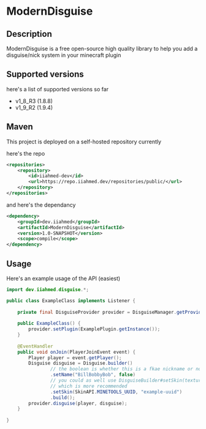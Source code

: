 # ModernDisguise

## Description
ModernDisguise is a free open-source high quality library to help you add a disguise/nick system in your minecraft plugin

## Supported versions
here's a list of supported versions so far

- v1_8_R3 (1.8.8)
- v1_9_R2 (1.9.4)

## Maven

This project is deployed on a self-hosted repository currently

here's the repo
```xml
<repositories>
    <repository>
        <id>iiahmed-dev</id>
        <url>https://repo.iiahmed.dev/repositories/public/</url>
    </repository>
</repositories>
```
and here's the dependancy
```xml
<dependency>
    <groupId>dev.iiahmed</groupId>
    <artifactId>ModernDisguise</artifactId>
    <version>1.0-SNAPSHOT</version>
    <scope>compile</scope>
</dependency>
```

## Usage

Here's an example usage of the API (easiest)

```java
import dev.iiahmed.disguise.*;

public class ExampleClass implements Listener {
    
    private final DisguiseProvider provider = DisguiseManager.getProvider();
    
    public ExampleClass() {
        provider.setPlugin(ExamplePlugin.getInstance());
    }
    
    @EventHandler
    public void onJoin(PlayerJoinEvent event) {
        Player player = event.getPlayer();
        Disguise disguise = Disguise.builder()
                // the boolean is whether this is a fkae nickname or not
                .setName("BillBobbyBob", false)
                // you could as well use DisguiseBuilder#setSkin(textures, signature)
                // which is more recommended
                .setSkin(SkinAPI.MINETOOLS_UUID, "example-uuid")
                .build();
        provider.disguise(player, disguise);
    }
    
}
```